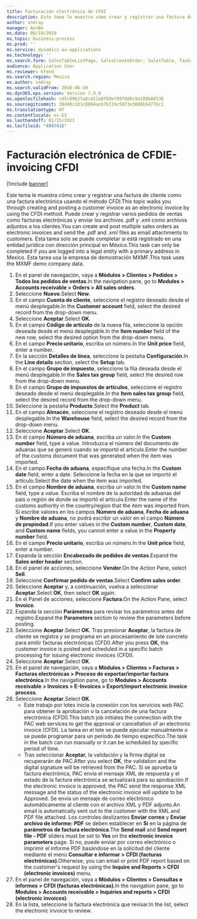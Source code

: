 ```yaml
---
title: Facturación electrónica de CFDI
description: Este tema le muestra cómo crear y registrar una factura de cliente como una factura electrónica usando el método CFDI.
author: sndray
manager: AnnBe
ms.date: 08/19/2019
ms.topic: business-process
ms.prod: ''
ms.service: dynamics-ax-applications
ms.technology: ''
ms.search.form: SalesTableListPage, SalesCreateOrder, SalesTable, TaxGroupLookup, InventLocationIdLookup, SalesEditLines,  EInvoiceCFDIJournal_AR
audience: Application User
ms.reviewer: kfend
ms.search.region: Mexico
ms.author: sndray
ms.search.validFrom: 2016-06-30
ms.dyn365.ops.version: Version 7.0.0
ms.openlocfilehash: cd5c09627a8cd21a8f89ef09f0d0c9a180b86536
ms.sourcegitcommit: 38d40c331c8894acb7b119c5073e3088b54776c1
ms.translationtype: HT
ms.contentlocale: es-ES
ms.lasthandoff: 01/15/2021
ms.locfileid: "4997416"
---
```

# <a name="e-invoicing-cfdi"></a><span data-ttu-id="45d41-103">Facturación electrónica de CFDI</span><span class="sxs-lookup"><span data-stu-id="45d41-103">E-invoicing CFDI</span></span>

[!include [banner](../../includes/banner.md)]

<span data-ttu-id="45d41-104">Este tema le muestra cómo crear y registrar una factura de cliente como una factura electrónica usando el método CFDI.</span><span class="sxs-lookup"><span data-stu-id="45d41-104">This topic walks you through creating and posting a customer invoice as an electronic invoice by using the CFDI method.</span></span> <span data-ttu-id="45d41-105">Puede crear y registrar varios pedidos de ventas como facturas electrónicas y enviar los archivos .pdf y .xml como archivos adjuntos a los clientes.</span><span class="sxs-lookup"><span data-stu-id="45d41-105">You can create and post multiple sales orders as electronic invoices and send the .pdf and .xml files as email attachments to customers.</span></span> <span data-ttu-id="45d41-106">Esta tarea solo se puede completar si está registrado en una entidad jurídica con dirección principal en México.</span><span class="sxs-lookup"><span data-stu-id="45d41-106">This task can only be completed if you are logged into a legal entity with a primary address in Mexico.</span></span> <span data-ttu-id="45d41-107">Esta tarea usa la empresa de demostración MXMF.</span><span class="sxs-lookup"><span data-stu-id="45d41-107">This task uses the MXMF demo company data.</span></span>

1. <span data-ttu-id="45d41-108">En el panel de navegación, vaya a **Módulos > Clientes > Pedidos > Todos los pedidos de ventas**.</span><span class="sxs-lookup"><span data-stu-id="45d41-108">In the navigation pane, go to **Modules > Accounts receivable > Orders > All sales orders**.</span></span>
2. <span data-ttu-id="45d41-109">Seleccione **Nuevo**.</span><span class="sxs-lookup"><span data-stu-id="45d41-109">Select **New**.</span></span>
3. <span data-ttu-id="45d41-110">En el campo **Cuenta de cliente**, seleccione el registro deseado desde el menú desplegable.</span><span class="sxs-lookup"><span data-stu-id="45d41-110">In the **Customer account** field, select the desired record from the drop-down menu.</span></span>
4. <span data-ttu-id="45d41-111">Seleccione **Aceptar**.</span><span class="sxs-lookup"><span data-stu-id="45d41-111">Select **OK**.</span></span>
5. <span data-ttu-id="45d41-112">En el campo **Código de artículo** de la nueva fila, seleccione la opción deseada desde el menú desplegable.</span><span class="sxs-lookup"><span data-stu-id="45d41-112">In the **Item number** field of the new row, select the desired option from the drop-down menu.</span></span>
6. <span data-ttu-id="45d41-113">En el campo **Precio unitario**, escriba un número.</span><span class="sxs-lookup"><span data-stu-id="45d41-113">In the **Unit price** field, enter a number.</span></span>
7. <span data-ttu-id="45d41-114">En la sección **Detalles de línea**, seleccione la pestaña **Configuración**.</span><span class="sxs-lookup"><span data-stu-id="45d41-114">In the **Line details** section, select the **Setup** tab.</span></span>
8. <span data-ttu-id="45d41-115">En el campo **Grupo de impuesto**, seleccione la fila deseada desde el menú desplegable.</span><span class="sxs-lookup"><span data-stu-id="45d41-115">In the **Sales tax group** field, select the desired row from the drop-down menu.</span></span>
9. <span data-ttu-id="45d41-116">En el campo **Grupo de impuestos de artículos**, seleccione el registro deseado desde el menú desplegable.</span><span class="sxs-lookup"><span data-stu-id="45d41-116">In the **Item sales tax group** field, select the desired record from the drop-down menu.</span></span>
10. <span data-ttu-id="45d41-117">Seleccione la pestaña **Producto**.</span><span class="sxs-lookup"><span data-stu-id="45d41-117">Select the **Product** tab.</span></span>
11. <span data-ttu-id="45d41-118">En el campo **Almacén**, seleccione el registro deseado desde el menú desplegable.</span><span class="sxs-lookup"><span data-stu-id="45d41-118">In the **Warehouse** field, select the desired record from the drop-down menu.</span></span>
12. <span data-ttu-id="45d41-119">Seleccione **Aceptar**.</span><span class="sxs-lookup"><span data-stu-id="45d41-119">Select **OK**.</span></span>
13. <span data-ttu-id="45d41-120">En el campo **Número de aduana**, escriba un valor.</span><span class="sxs-lookup"><span data-stu-id="45d41-120">In the **Custom number** field, type a value.</span></span> <span data-ttu-id="45d41-121">Introduzca el número del documento de aduanas que se generó cuando se importó el artículo.</span><span class="sxs-lookup"><span data-stu-id="45d41-121">Enter the number of the customs document that was generated when the item was imported.</span></span>  
14. <span data-ttu-id="45d41-122">En el campo **Fecha de aduana**, especifique una fecha.</span><span class="sxs-lookup"><span data-stu-id="45d41-122">In the **Custom date** field, enter a date.</span></span> <span data-ttu-id="45d41-123">Seleccione la fecha en la que se importó el artículo.</span><span class="sxs-lookup"><span data-stu-id="45d41-123">Select the date when the item was imported.</span></span>  
15. <span data-ttu-id="45d41-124">En el campo **Nombre de aduana**, escriba un valor.</span><span class="sxs-lookup"><span data-stu-id="45d41-124">In the **Custom name** field, type a value.</span></span> <span data-ttu-id="45d41-125">Escriba el nombre de la autoridad de aduanas del país o región de donde se importó el artículo.</span><span class="sxs-lookup"><span data-stu-id="45d41-125">Enter the name of the customs authority in the country/region that the item was imported from.</span></span> <span data-ttu-id="45d41-126">Si escribe valores en los campos **Número de aduana**, **Fecha de aduana** y **Nombre de aduana**, no podrá escribir un valor en el campo **Número de propiedad**.</span><span class="sxs-lookup"><span data-stu-id="45d41-126">If you enter values in the **Custom number**, **Custom date**, and **Custom name** fields, you cannot enter a value in the **Property number** field.</span></span>  
16. <span data-ttu-id="45d41-127">En el campo **Precio unitario**, escriba un número.</span><span class="sxs-lookup"><span data-stu-id="45d41-127">In the **Unit price** field, enter a number.</span></span>
17. <span data-ttu-id="45d41-128">Expanda la sección **Encabezado de pedidos de ventas**.</span><span class="sxs-lookup"><span data-stu-id="45d41-128">Expand the **Sales order header** section.</span></span>
18. <span data-ttu-id="45d41-129">En el panel de acciones, seleccione **Vender**.</span><span class="sxs-lookup"><span data-stu-id="45d41-129">On the Action Pane, select **Sell**.</span></span>
19. <span data-ttu-id="45d41-130">Seleccione **Confirmar pedido de ventas**.</span><span class="sxs-lookup"><span data-stu-id="45d41-130">Select **Confirm sales order**.</span></span>
20. <span data-ttu-id="45d41-131">Seleccione **Aceptar** y, a continuación, vuelva a seleccionar **Aceptar**.</span><span class="sxs-lookup"><span data-stu-id="45d41-131">Select **OK**, then select **OK** again.</span></span>
21. <span data-ttu-id="45d41-132">En el Panel de acciones, seleccione **Factura**.</span><span class="sxs-lookup"><span data-stu-id="45d41-132">On the Action Pane, select **Invoice**.</span></span>
22. <span data-ttu-id="45d41-133">Expanda la sección **Parámetros** para revisar los parámetros antes del registro.</span><span class="sxs-lookup"><span data-stu-id="45d41-133">Expand the **Parameters** section to review the parameters before posting.</span></span>
23. <span data-ttu-id="45d41-134">Seleccione **Aceptar**.</span><span class="sxs-lookup"><span data-stu-id="45d41-134">Select **OK**.</span></span> <span data-ttu-id="45d41-135">Tras presionar **Aceptar**, la factura de cliente se registra y se programa en un procesamiento de lote concreto para emitir facturas electrónicas (CFDI).</span><span class="sxs-lookup"><span data-stu-id="45d41-135">After you press **OK**, the customer invoice is posted and scheduled in a specific batch processing for issuing electronic invoices (CFDI).</span></span>  
24. <span data-ttu-id="45d41-136">Seleccione **Aceptar**.</span><span class="sxs-lookup"><span data-stu-id="45d41-136">Select **OK**.</span></span>
25. <span data-ttu-id="45d41-137">En el panel de navegación, vaya a **Módulos > Clientes > Facturas > Facturas electrónicas > Proceso de exportar/importar factura electrónica**.</span><span class="sxs-lookup"><span data-stu-id="45d41-137">In the navigation pane, go to **Modules > Accounts receivable > Invoices > E-Invoices > Export/import electronic invoice process**.</span></span>
26. <span data-ttu-id="45d41-138">Seleccione **Aceptar**.</span><span class="sxs-lookup"><span data-stu-id="45d41-138">Select **OK**.</span></span>
    - <span data-ttu-id="45d41-139">Este trabajo por lotes inicia la conexión con los servicios web PAC para obtener la aprobación o la cancelación de una factura electrónica (CFDI).</span><span class="sxs-lookup"><span data-stu-id="45d41-139">This batch job initiates the connection with the PAC web services to get the approval or cancellation of an electronic invoice (CFDI).</span></span> <span data-ttu-id="45d41-140">La tarea en el lote se puede ejecutar manualmente o se puede programar para un período de tiempo específico.</span><span class="sxs-lookup"><span data-stu-id="45d41-140">The task in the batch can run manually or it can be scheduled by specific period of time.</span></span>  
    - <span data-ttu-id="45d41-141">Tras seleccionar **Aceptar**, la validación y la firma digital se recuperarán de PAC.</span><span class="sxs-lookup"><span data-stu-id="45d41-141">After you select **OK**, the validation and the digital signature will be retrieved from the PAC.</span></span> <span data-ttu-id="45d41-142">Si se aprueba la factura electrónica, PAC envía el mensaje XML de respuesta y el estado de la factura electrónica se actualizará para su aprobación.</span><span class="sxs-lookup"><span data-stu-id="45d41-142">If the electronic invoice is approved, the PAC send the response XML message and the status of the electronic invoice will update to be Approved.</span></span> <span data-ttu-id="45d41-143">Se envía un mensaje de correo electrónico automáticamente al cliente con el archivo XML y PDF adjunto.</span><span class="sxs-lookup"><span data-stu-id="45d41-143">An email is automatically sent out to the customer with the XML and PDF file attached.</span></span> <span data-ttu-id="45d41-144">Los controles deslizantes **Enviar correo** y **Enviar archivo de informe: PDF** se deben establecer en **Sí** en la página de **parámetros de factura electrónica**.</span><span class="sxs-lookup"><span data-stu-id="45d41-144">The **Send mail** and **Send report file - PDF** sliders must be set to **Yes** on the **electronic invoice parameters** page.</span></span> <span data-ttu-id="45d41-145">Si no, puede enviar por correo electrónico o imprimir el informe PDF basándose en la solicitud del cliente mediante el menú **Consultar e informar > CFDI (facturas electrónicas)**.</span><span class="sxs-lookup"><span data-stu-id="45d41-145">Otherwise, you can email or print PDF report based on the customer's request by using the **Inquire and Reports > CFDI (electronic invoices)** menu.</span></span>  
27. <span data-ttu-id="45d41-146">En el panel de navegación, vaya a **Módulos > Clientes > Consultas e informes > CFDI (facturas electrónicas)**.</span><span class="sxs-lookup"><span data-stu-id="45d41-146">In the navigation pane, go to **Modules > Accounts receivable > Inquiries and reports > CFDI (electronic invoices)**.</span></span>
28. <span data-ttu-id="45d41-147">En la lista, seleccione la factura electrónica que revisar.</span><span class="sxs-lookup"><span data-stu-id="45d41-147">In the list, select the electronic invoice to review.</span></span>

